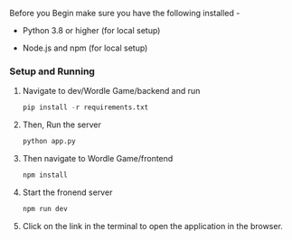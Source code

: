 Before you Begin make sure you have the following installed - 

  - Python 3.8 or higher (for local setup)
  
  - Node.js and npm (for local setup)


### **Setup and Running**

1. Navigate to dev/Wordle Game/backend and run
   ```python
   pip install -r requirements.txt
   ```

2. Then, Run the server
   ```python
   python app.py
   ```

3. Then navigate to Wordle Game/frontend
   ```javascript
   npm install
   ```

4. Start the fronend server
   ```javascript
   npm run dev
   ```

5. Click on the link in the terminal to open the application in the browser.
